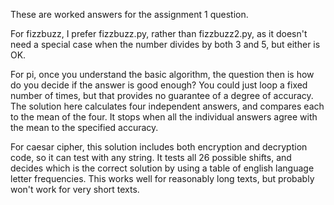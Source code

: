 These are worked answers for the assignment 1 question.

For fizzbuzz, I prefer fizzbuzz.py, rather than fizzbuzz2.py, as it
doesn't need a special case when the number divides by both 3 and 5,
but either is OK.

For pi, once you understand the basic algorithm, the question then is
how do you decide if the answer is good enough?  You could just loop a
fixed number of times, but that provides no guarantee of a degree of
accuracy.  The solution here calculates four independent answers, and
compares each to the mean of the four.  It stops when all the
individual answers agree with the mean to the specified accuracy.

For caesar cipher, this solution includes both encryption and
decryption code, so it can test with any string.  It tests all 26
possible shifts, and decides which is the correct solution by using a
table of english language letter frequencies.  This works well for
reasonably long texts, but probably won't work for very short texts.